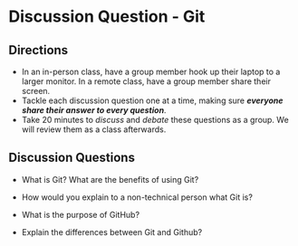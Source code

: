 # Discussion Question - Git

## Directions
- In an in-person class, have a group member hook up their laptop to a larger monitor. In a remote class, have a group member share their screen.
- Tackle each discussion question one at a time, making sure **_everyone share their answer to every question_**. 
- Take 20 minutes to _discuss_ and _debate_ these questions as a group. We will review them as a class afterwards. 


## Discussion Questions

* What is Git? What are the benefits of using Git? 

* How would you explain to a non-technical person what Git is?

* What is the purpose of GitHub?

* Explain the differences between Git and Github?
